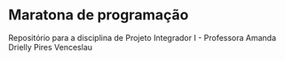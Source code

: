 ## <span style="font-size: larger;">Maratona de programação</span>
Repositório para a disciplina de Projeto Integrador I - Professora Amanda Drielly Pires Venceslau
